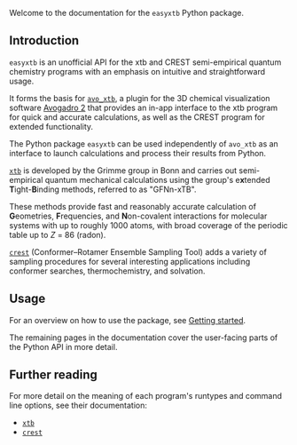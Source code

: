 Welcome to the documentation for the `easyxtb` Python package.

## Introduction

`easyxtb` is an unofficial API for the xtb and CREST semi-empirical quantum chemistry programs with an emphasis on intuitive and straightforward usage.

It forms the basis for [`avo_xtb`](https://github.com/matterhorn103/avo_xtb), a plugin for the 3D chemical visualization software [Avogadro 2](https://two.avogadro.cc) that provides an in-app interface to the xtb program for quick and accurate calculations, as well as the CREST program for extended functionality.

The Python package `easyxtb` can be used independently of `avo_xtb` as an interface to launch calculations and process their results from Python.

[`xtb`](https://github.com/grimme-lab/xtb) is developed by the Grimme group in Bonn and carries out semi-empirical quantum mechanical calculations using the group's e**x**tended **T**ight-**B**inding methods, referred to as "GFNn-xTB".

These methods provide fast and reasonably accurate calculation of **G**eometries, **F**requencies, and **N**on-covalent interactions for molecular systems with up to roughly 1000 atoms, with broad coverage of the periodic table up to *Z* = 86 (radon).

[`crest`](https://github.com/crest-lab/crest) (Conformer–Rotamer Ensemble Sampling Tool) adds a variety of sampling procedures for several interesting applications including conformer searches, thermochemistry, and solvation.

## Usage

For an overview on how to use the package, see [Getting started](guide.md).

The remaining pages in the documentation cover the user-facing parts of the Python API in more detail.

## Further reading

For more detail on the meaning of each program's runtypes and command line options, see their documentation:

- [`xtb`](https://xtb-docs.readthedocs.io/en/latest/index.html)
- [`crest`](https://crest-lab.github.io/crest-docs/)
